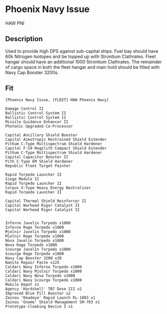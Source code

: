 # Phoenix Navy Issue

HAW PNI

## Description

Used to provide high DPS against sub-capital ships. Fuel bay should have 60k Nitrogen Isotopes and be topped up with Strontium Clathrates. Fleet hangar should have an additional 1000 Strontium Clathrates.  The remainder of cargo space in both the fleet hangar and main hold should be filled with Navy Cap Booster 3200s.

## Fit
```
[Phoenix Navy Issue, [FLEET] HAW Phoenix Navy]

Damage Control II
Ballistic Control System II
Ballistic Control System II
Missile Guidance Enhancer II
Photonic Upgraded Co-Processor

Capital Ancillary Shield Booster
Capital Azeotropic Restrained Shield Extender
Pithum C-Type Multispectrum Shield Hardener
Capital F-S9 Regolith Compact Shield Extender
Pithum C-Type Multispectrum Shield Hardener
Capital Capacitor Booster II
Pith C-Type EM Shield Hardener
Republic Fleet Target Painter

Rapid Torpedo Launcher II
Siege Module II
Rapid Torpedo Launcher II
Corpus X-Type Heavy Energy Neutralizer
Rapid Torpedo Launcher II

Capital Thermal Shield Reinforcer II
Capital Warhead Rigor Catalyst II
Capital Warhead Rigor Catalyst II


Inferno Javelin Torpedo x1000
Inferno Rage Torpedo x1000
Mjolnir Javelin Torpedo x1000
Mjolnir Rage Torpedo x1000
Nova Javelin Torpedo x1000
Nova Rage Torpedo x1000
Scourge Javelin Torpedo x1000
Scourge Rage Torpedo x1000
Navy Cap Booster 3200 x20
Nanite Repair Paste x125
Caldari Navy Inferno Torpedo x1000
Caldari Navy Mjolnir Torpedo x1000
Caldari Navy Nova Torpedo x1000
Caldari Navy Scourge Torpedo x1000
Mobile Depot x1
Agency 'Hardshell' TB7 Dose III x2
Improved Blue Pill Booster x2
Zainou 'Deadeye' Rapid Launch RL-1003 x1
Zainou 'Gnome' Shield Management SM-703 x1
Prototype Cloaking Device I x1
```
